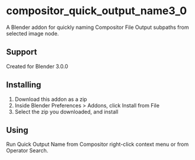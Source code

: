 # compositor_quick_output_name3_0
A Blender addon for quickly naming Compositor File Output subpaths from selected image node.

## Support
Created for Blender 3.0.0

## Installing
1. Download this addon as a zip
2. Inside Blender Preferences > Addons, click Install from File
3. Select the zip you downloaded, and install

## Using
Run Quick Output Name from Compositor right-click context menu or from Operator Search.
